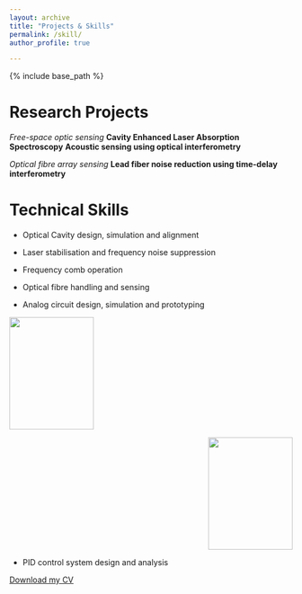 ```yaml
---
layout: archive
title: "Projects & Skills"
permalink: /skill/
author_profile: true

---
```


{% include base_path %}

Research Projects
======
*Free-space optic sensing*
  **Cavity Enhanced Laser Absorption Spectroscopy**
  **Acoustic sensing using optical interferometry**

*Optical fibre array sensing*
  **Lead fiber noise reduction using time-delay interferometry**
  
  
Technical Skills
======
* Optical Cavity design, simulation and alignment

* Laser stabilisation and frequency noise suppression

* Frequency comb operation


* Optical fibre handling and sensing

* Analog circuit design, simulation and prototyping

<p align="left">
  <img width="150" height="200" src="http://yajieguan.github.io/images/Servo1.jpg">
</p>

<p align="right">
  <img width="150" height="200" src="http://yajieguan.github.io/images/Servo2.heic">
</p>


* PID control system design and analysis  



[Download my CV](https://yajieguan.github.io/files/Yajie_CV.pdf)


